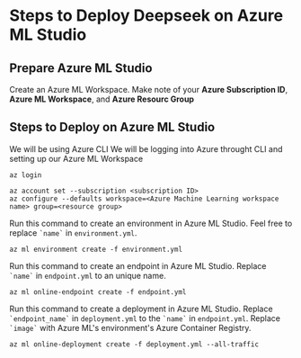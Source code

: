 # Steps to Deploy Deepseek on Azure ML Studio

## Prepare Azure ML Studio
Create an Azure ML Workspace. Make note of your **Azure Subscription ID**, **Azure ML Workspace**, and **Azure Resourc Group**


Steps to Deploy on Azure ML Studio
---

We will be using Azure CLI
We will be logging into Azure throught CLI and setting up our Azure ML Workspace
```
az login
```
```
az account set --subscription <subscription ID>
az configure --defaults workspace=<Azure Machine Learning workspace name> group=<resource group>
```

Run this command to create an environment in Azure ML Studio. Feel free to replace `` `name` `` in ``environment.yml``.
```
az ml environment create -f environment.yml
```

Run this command to create an endpoint in Azure ML Studio. Replace `` `name` `` in ``endpoint.yml`` to an unique name.
```
az ml online-endpoint create -f endpoint.yml
```

Run this command to create a deployment in Azure ML Studio. Replace `` `endpoint_name` `` in ``deployment.yml`` to the `` `name` `` in ``endpoint.yml``. Replace `` `image` `` with Azure ML's environment's Azure Container Registry.
```
az ml online-deployment create -f deployment.yml --all-traffic
```